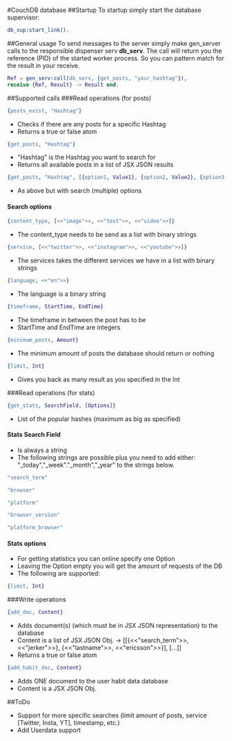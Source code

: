 #CouchDB database
##Startup
To startup simply start the database supervisor:
```erlang
db_sup:start_link().
```

##General usage
To send messages to the server simply make gen_server calls to the responsible dispenser serv <b>db_serv</b>.
The call will return you the reference (PID) of the started worker process.
So you can pattern match for the result in your receive.
```erlang
Ref = gen_serv:call(db_serv, {get_posts, "your_hashtag"}),
receive {Ref, Result} -> Result end.
```

##Supported calls
###Read operations (for posts)
```erlang
{posts_exist, "Hashtag"}
```
* Checks if there are any posts for a specific Hashtag
* Returns a true or false atom

```erlang
{get_posts, "Hashtag"}
```
* "Hashtag" is the Hashtag you want to search for
* Returns all available posts in a list of JSX JSON results

```erlang
{get_posts, "Hashtag", [{option1, Value1}, {option2, Value2}, {option3, Value3}, {optionN, ValueN}]}
```
* As above but with search (multiple) options

#### Search options
```erlang
{content_type, [<<"image">>, <<"text">>, <<"video">>]}
```
* The content_type needs to be send as a list with binary strings

```erlang
{service, [<<"twitter">>, <<"instagram">>, <<"youtube">>]}
```
* The services takes the different services we have in a list with binary strings

```erlang
{language, <<"en">>}
```
* The language is a binary string

```erlang
{timeframe, StartTime, EndTime}
```
* The timeframe in between the post has to be
* StartTime and EndTime are integers

```erlang
{minimum_posts, Amount}
```
* The minimum amount of posts the database should return or nothing

```erlang
{limit, Int}
```
* Gives you back as many result as you specified in the Int

###Read operations (for stats)
```erlang
{get_stats, SearchField, [Options]}
```
* List of the popular hashes (maximum as big as specified)

#### Stats Search Field
* Is always a string
* The following strings are possible plus you need to add either: "_today","_week"."_month","_year" to the strings below.

```erlang 
"search_term"
```

```erlang
"browser"
```

```erlang
"platform"
```

```erlang
"browser_version"
```
```erlang
"platform_browser"
```

#### Stats options
* For getting statistics you can online specify one Option
* Leaving the Option empty you will get the amount of requests of the DB
* The following are supported:

```erlang
{limit, Int}
```

###Write operations
```erlang
{add_doc, Content}
```
* Adds document(s) (which must be in JSX JSON representation) to the database
* Content is a list of JSX JSON Obj. -> [[{<<"search_term">>, <<"jerker">>}, {<<"lastname">>, <<"ericsson">>}], [...]]
* Returns a true or false atom

```erlang
{add_habit_doc, Content}
```
* Adds ONE document to the user habit data database
* Content is a JSX JSON Obj.

##ToDo
* Support for more specific searches (limit amount of posts, service [Twitter, Insta, YT], timestamp, etc.)
* Add Userdata support
